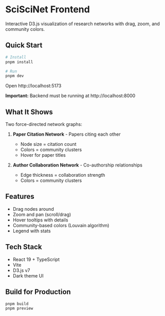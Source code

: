 # SciSciNet Frontend

Interactive D3.js visualization of research networks with drag, zoom, and community colors.

## Quick Start

```bash
# Install
pnpm install

# Run
pnpm dev
```

Open http://localhost:5173

**Important:** Backend must be running at http://localhost:8000

## What It Shows

Two force-directed network graphs:

1. **Paper Citation Network** - Papers citing each other
   - Node size = citation count
   - Colors = community clusters
   - Hover for paper titles

2. **Author Collaboration Network** - Co-authorship relationships
   - Edge thickness = collaboration strength
   - Colors = community clusters

## Features

- Drag nodes around
- Zoom and pan (scroll/drag)
- Hover tooltips with details
- Community-based colors (Louvain algorithm)
- Legend with stats

## Tech Stack

- React 19 + TypeScript
- Vite
- D3.js v7
- Dark theme UI

## Build for Production

```bash
pnpm build
pnpm preview
```
